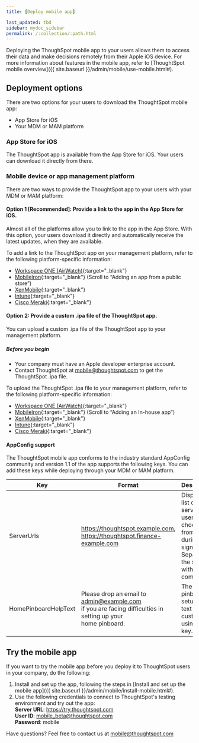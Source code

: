 ```yaml
---
title: [Deploy mobile app]

last_updated: tbd
sidebar: mydoc_sidebar
permalink: /:collection/:path.html
---
```

Deploying the ThoughSpot mobile app to your users allows them to access their data and make decisions remotely from their Apple iOS device. For more information about features in the mobile app, refer to [ThoughtSpot mobile overview]({{ site.baseurl }}/admin/mobile/use-mobile.html#).

## Deployment options

There are two options for your users to download the ThoughtSpot mobile app:
- App Store for iOS
- Your MDM or MAM platform

### App Store for iOS
The ThoughtSpot app is available from the App Store for iOS. Your users can download it directly from there.

### Mobile device or app management platform
There are two ways to provide the ThoughtSpot app to your users with your MDM or MAM platform:

#### Option 1 [Recommended]: Provide a link to the app in the App Store for iOS.

Almost all of the platforms allow you to link to the app in the App Store. With this option, your users download it directly and automatically receive the latest updates, when they are available.

To add a link to the ThoughtSpot app on your management platform, refer to the following platform-specific information:

  - [Workspace ONE (AirWatch)](https://docs.vmware.com/en/VMware-Workspace-ONE-UEM/1811/VMware-Workspace-ONE-UEM-Mobile-Application-Management/GUID-AWT-CONFIG-PUBLIC-APPS-WS1.html){:target="_blank"}
  - [MobileIron](http://mi.extendedhelp.mobileiron.com/53/all/en/desktop/App_Catalog.htm){:target="_blank"} (Scroll to “Adding an app from a public store”)
  - [XenMobile](https://docs.citrix.com/en-us/xenmobile/xenmobile-service/apps.html#add-a-public-app-store-app){:target="_blank"}
  - [Intune](https://docs.microsoft.com/en-us/intune/store-apps-ios){:target="_blank"}
  - [Cisco Meraki](https://documentation.meraki.com/SM/Apps_and_Software/Deploying_Store_Apps_for_iOS%2F%2FmacOS_and_Android){:target="_blank"}

#### Option 2: Provide a custom .ipa file of the ThoughtSpot app.

  You can upload a custom .ipa file of the ThoughtSpot app to your management platform.

##### Before you begin
  - Your company must have an Apple developer enterprise account.
  - Contact ThoughtSpot at [mobile@thoughtspot.com](mailto:mobile@thoughtspot.com?subject=ThoughtSpot%20Mobile%20App%20.IPA%20Request) to get the ThoughtSpot .ipa file.

To upload the ThoughtSpot .ipa file to your management platform, refer to the following platform-specific information:
  - [Workspace ONE (AirWatch)](https://docs.vmware.com/en/VMware-Workspace-ONE-UEM/1811/VMware-Workspace-ONE-UEM-Mobile-Application-Management/GUID-AWT-CONFIG-INTERNAL-APPS-LOCAL.html#GUID-AWT-CONFIG-INTERNAL-APPS-LOCAL){:target="_blank"}
  - [MobileIron](http://mi.extendedhelp.mobileiron.com/53/all/en/desktop/App_Catalog.htm){:target="_blank"} (Scroll to “Adding an In-house app”)
  - [XenMobile](https://docs.citrix.com/en-us/citrix-endpoint-management/apps.html#add-an-enterprise-app){:target="_blank"}
  - [Intune](https://docs.microsoft.com/en-us/intune/lob-apps-ios){:target="_blank"}
  - [Cisco Meraki](https://documentation.meraki.com/SM/Apps_and_Software/Installing_Custom_Apps_on_iOS_and_Android_Devices){:target="_blank"}

#### AppConfig support

The ThoughtSpot mobile app conforms to the industry standard AppConfig community and version 1.1 of the app supports the following keys. You can add these keys while deploying through your MDM or MAM platform.

  |Key |Format     |Description                   |
  |-----------------|------------|-----------------------------------|
  |ServerUrls   |https://thoughtspot.example.com, <br>https://thoughtspot.finance-example.com| Displays a list of servers for users to choose from <br>during sign-in. Separate the servers with commas.|
  |HomePinboardHelpText |Please drop an email to admin@example.com <br>if you are facing difficulties in setting up your <br>home pinboard.| The home pinboard setup help text can be <br>customized using this key.|

## Try the mobile app

If you want to try the mobile app before you deploy it to ThoughtSpot users in your company, do the following:
1. Install and set up the app, following the steps in [Install and set up the mobile app]({{ site.baseurl }}/admin/mobile/install-mobile.html#).
2. Use the following credentials to connect to ThoughtSpot's testing environment and try out the app:  
   **Server URL**: https://try.thoughtspot.com  
   **User ID**: mobile_beta@thoughtspot.com  
   **Password**: mobile

Have questions? Feel free to contact us at [mobile@thoughtspot.com](mailto:mobile@thoughtspot.com?subject=ThoughtSpot%20Mobile%20App%20Question)   
